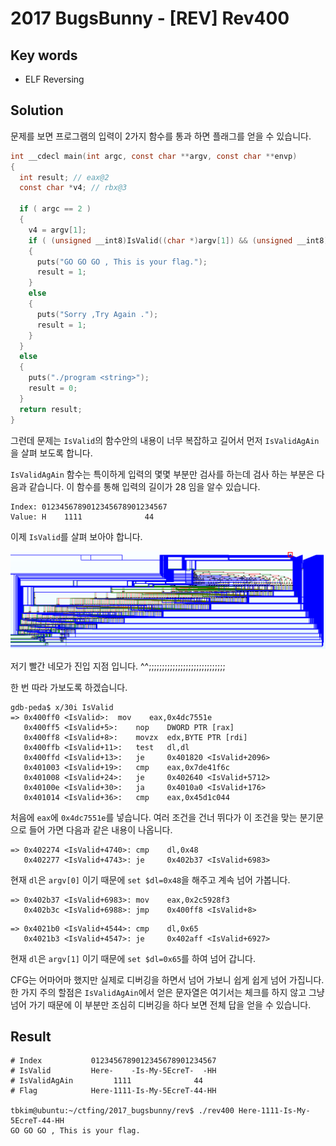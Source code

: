 # 2017 BugsBunny - [REV] Rev400

## Key words

- ELF Reversing

## Solution

문제를 보면 프로그램의 입력이 2가지 함수를 통과 하면 플래그를 얻을 수 있습니다.

```c
int __cdecl main(int argc, const char **argv, const char **envp)
{
  int result; // eax@2
  const char *v4; // rbx@3

  if ( argc == 2 )
  {
    v4 = argv[1];
    if ( (unsigned __int8)IsValid((char *)argv[1]) && (unsigned __int8)IsValidAgAin(v4) )
    {
      puts("GO GO GO , This is your flag.");
      result = 1;
    }
    else
    {
      puts("Sorry ,Try Again .");
      result = 1;
    }
  }
  else
  {
    puts("./program <string>");
    result = 0;
  }
  return result;
}
```

그런데 문제는 `IsValid`의 함수안의 내용이 너무 복잡하고 길어서 먼저 `IsValidAgAin`을 살펴 보도록 합니다.

`IsValidAgAin` 함수는 특이하게 입력의 몇몇 부분만 검사를 하는데 검사 하는 부분은 다음과 같습니다. 이 함수를 통해 입력의 길이가 28 임을 알수 있습니다.

```
Index: 0123456789012345678901234567 
Value: H    1111              44 
```

이제 `IsValid`를 살펴 보아야 합니다.

![](./cfg.png)

저기 빨간 네모가 진입 지점 입니다. ^^;;;;;;;;;;;;;;;;;;;;;;;;;;;;;

한 번 따라 가보도록 하겠습니다.

```
gdb-peda$ x/30i IsValid
=> 0x400ff0 <IsValid>:  mov    eax,0x4dc7551e
   0x400ff5 <IsValid+5>:    nop    DWORD PTR [rax]
   0x400ff8 <IsValid+8>:    movzx  edx,BYTE PTR [rdi]
   0x400ffb <IsValid+11>:   test   dl,dl
   0x400ffd <IsValid+13>:   je     0x401820 <IsValid+2096>
   0x401003 <IsValid+19>:   cmp    eax,0x7de41f6c
   0x401008 <IsValid+24>:   je     0x402640 <IsValid+5712>
   0x40100e <IsValid+30>:   ja     0x4010a0 <IsValid+176>
   0x401014 <IsValid+36>:   cmp    eax,0x45d1c044
```

처음에 `eax`에 `0x4dc7551e`를 넣습니다. 여러 조건을 건너 뛰다가 이 조건을 맞는 분기문으로 들어 가면 다음과 같은 내용이 나옵니다.

```
=> 0x402274 <IsValid+4740>: cmp    dl,0x48
   0x402277 <IsValid+4743>: je     0x402b37 <IsValid+6983>
```

현재 `dl`은 `argv[0]` 이기 때문에 `set $dl=0x48`을 해주고 계속 넘어 가봅니다.

```
=> 0x402b37 <IsValid+6983>: mov    eax,0x2c5928f3
   0x402b3c <IsValid+6988>: jmp    0x400ff8 <IsValid+8>
```

```
=> 0x4021b0 <IsValid+4544>: cmp    dl,0x65
   0x4021b3 <IsValid+4547>: je     0x402aff <IsValid+6927>
```

현재 `dl`은 `argv[1]` 이기 때문에 `set $dl=0x65`를 하여 넘어 갑니다.

CFG는 어마어마 했지만 실제로 디버깅을 하면서 넘어 가보니 쉽게 쉽게 넘어 가집니다. 한 가지 주의 할점은 `IsValidAgAin`에서 얻은 문자열은 여기서는 체크를 하지 않고 그냥 넘어 가기 때문에 이 부분만 조심히 디버깅을 하다 보면 전체 답을 얻을 수 있습니다.

## Result

```
# Index           0123456789012345678901234567
# IsValid         Here-    -Is-My-5EcreT-  -HH
# IsValidAgAin         1111              44
# Flag            Here-1111-Is-My-5EcreT-44-HH

tbkim@ubuntu:~/ctfing/2017_bugsbunny/rev$ ./rev400 Here-1111-Is-My-5EcreT-44-HH
GO GO GO , This is your flag.
```
